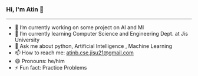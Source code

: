 ### Hi, I'm Atin 👋

--------------------------------------------------------------------------------------
*  🔭 I’m currently working on some project on AI and Ml 
*  🌱 I’m currently learning Computer Science and Engineering Dept. at Jis University
*  💬 Ask me about python, Artificial Intelligence , Machine Learning
*  📫 How to reach me: atinb.cse.jisu21@gmail.com
*  😄 Pronouns: he/him
*  ⚡ Fun fact: Practice Problems
<!--
**atinbera/atinbera** is a ✨ _special_ ✨ repository because its `README.md` (this file) appears on your GitHub profile.

Here are some ideas to get you started:


-->
